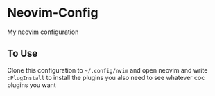# Neovim-Config
My neovim configuration

## To Use 
Clone this configuration to `~/.config/nvim` and open neovim and write `:PlugInstall` to install the plugins
you also need to see whatever coc plugins you want
